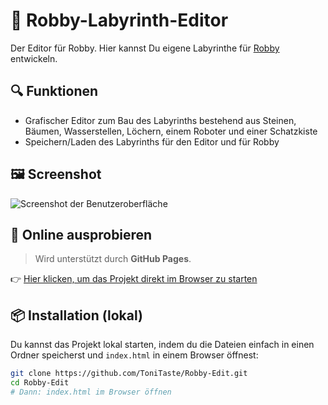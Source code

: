 # 🧱 Robby-Labyrinth-Editor

Der Editor für Robby. Hier kannst Du eigene Labyrinthe für [Robby](https://github.com/ToniTaste/Robby) entwickeln. 

## 🔍 Funktionen

- Grafischer Editor zum Bau des Labyrinths bestehend aus Steinen, Bäumen, Wasserstellen, Löchern, einem Roboter und einer Schatzkiste
- Speichern/Laden des Labyrinths für den Editor und für Robby

## 🖼️ Screenshot

![Screenshot der Benutzeroberfläche](img/Laby-Ed.png)

## 🚀 Online ausprobieren

> Wird unterstützt durch **GitHub Pages**.

👉 [Hier klicken, um das Projekt direkt im Browser zu starten](https://tonitaste.github.io/Laby-Editor/)

## 📦 Installation (lokal)

Du kannst das Projekt lokal starten, indem du die Dateien einfach in einen Ordner speicherst und `index.html` in einem Browser öffnest:

```bash
git clone https://github.com/ToniTaste/Robby-Edit.git
cd Robby-Edit
# Dann: index.html im Browser öffnen
